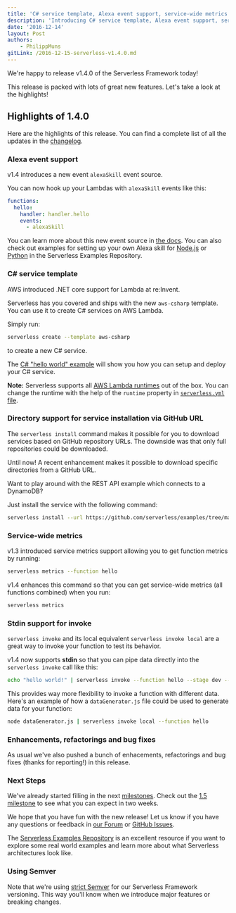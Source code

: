 ```yaml
---
title: 'C# service template, Alexa event support, service-wide metrics in Serverless Framework v1.4'
description: 'Introducing C# service template, Alexa event support, service-wide metrics & more in Serverless Framework v1.4'
date: '2016-12-14'
layout: Post
authors:
    - PhilippMuns
gitLink: /2016-12-15-serverless-v1.4.0.md
---
```


We're happy to release v1.4.0 of the Serverless Framework today!

This release is packed with lots of great new features. Let's take a look at the highlights!

## Highlights of 1.4.0

Here are the highlights of this release. You can find a complete list of all the updates in the [changelog](https://github.com/serverless/serverless/blob/master/CHANGELOG.md).

### Alexa event support

v1.4 introduces a new event `alexaSkill` event source.

You can now hook up your Lambdas with `alexaSkill` events like this:

```yml
functions:
  hello:
    handler: handler.hello
    events:
      - alexaSkill
```

You can learn more about this new event source in [the docs](https://serverless.com/framework/docs/providers/aws/events/alexa-skill). You can also check out examples for setting up your own Alexa skill for [Node.js](https://github.com/serverless/examples/tree/master/aws-node-alexa-skill) or [Python](https://github.com/serverless/examples/tree/master/aws-python-alexa-skill) in the Serverless Examples Repository.

### C# service template

AWS introduced .NET core support for Lambda at re:Invent.

Serverless has you covered and ships with the new `aws-csharp` template. You can use it to create C# services on AWS Lambda.

Simply run:

```bash
serverless create --template aws-csharp
```

to create a new C# service.

The [C# "hello world" example](https://serverless.com/framework/docs/providers/aws/examples/hello-world/csharp/) will show you how you can setup and deploy your C# service.

**Note:** Serverless supports all [AWS Lambda runtimes](http://docs.aws.amazon.com/lambda/latest/dg/current-supported-versions.html) out of the box. You can change the runtime with the help of the `runtime` property in [`serverless.yml` file](https://serverless.com/framework/docs/providers/aws/guide/serverless.yml/).

### Directory support for service installation via GitHub URL

The `serverless install` command makes it possible for you to download services based on GitHub repository URLs. The downside was that only full repositories could be downloaded.

Until now! A recent enhancement makes it possible to download specific directories from a GitHub URL.

Want to play around with the REST API example which connects to a DynamoDB?

Just install the service with the following command:

```bash
serverless install --url https://github.com/serverless/examples/tree/master/aws-node-rest-api-with-dynamodb
```

### Service-wide metrics

v1.3 introduced service metrics support allowing you to get function metrics by running:

```bash
serverless metrics --function hello
```

v1.4 enhances this command so that you can get service-wide metrics (all functions combined) when you run:

```bash
serverless metrics
```

### Stdin support for invoke

`serverless invoke` and its local equivalent `serverless invoke local` are a great way to invoke your function to test its behavior.

v1.4 now supports **stdin** so that you can pipe data directly into the `serverless invoke` call like this:

```bash
echo "hello world!" | serverless invoke --function hello --stage dev --region us-east-1
```

This provides way more flexibility to invoke a function with different data. Here's an example of how a `dataGenerator.js` file could be used to generate data for your function:

```bash
node dataGenerator.js | serverless invoke local --function hello
```

### Enhancements, refactorings and bug fixes

As usual we've also pushed a bunch of enhacements, refactorings and bug fixes (thanks for reporting!) in this release.

### Next Steps

We've already started filling in the next [milestones](https://github.com/serverless/serverless/milestones). Check out the [1.5 milestone](https://github.com/serverless/serverless/milestone/20) to see what you can expect in two weeks.

We hope that you have fun with the new release! Let us know if you have any questions or feedback in [our Forum](http://forum.serverless.com/) or [GitHub Issues](https://github.com/serverless/serverless/issues).

The [Serverless Examples Repository](https://github.com/serverless/examples) is an excellent resource if you want to explore some real world examples and learn more about what Serverless architectures look like.

### Using Semver

Note that we're using [strict Semver](http://semver.org/) for our Serverless Framework versioning. This way you'll know when we introduce major features or breaking changes.
